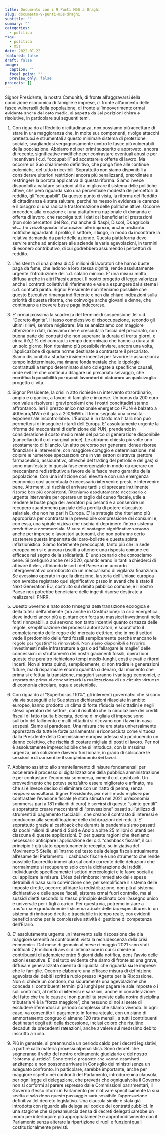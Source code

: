 ```yaml
---
title: Documento con i 9 Punti M5S a Draghi
slug: documento-9-punti-m5s-draghi
subtitle: ""
summary: ""
categories:
  - politica
tags:
  - politica
  - m5s
date: 2022-07-22
featured: false
draft: false
image:
  caption: ""
  focal_point: ""
  preview_only: false
projects: []
---
```


Signor Presidente, la nostra Comunità, di fronte all’aggravarsi della condizione
economica di famiglie e imprese, di fronte all’aumento delle fasce vulnerabili della popolazione, di fronte all’impoverimento ormai evidente anche del ceto medio, si aspetta da Lei posizioni chiare e risolutive, in particolare sui seguenti temi.

1) Con riguardo al Reddito di cittadinanza, non possiamo più accettare di stare in una maggioranza che, in molte sue componenti, rivolge attacchi pretestuosi e strumentali a questo minimale sistema di protezione sociale, scagliandosi vergognosamente contro le fasce più vulnerabili della popolazione. Abbiamo noi per primi suggerito e approvato, ancora di recente, significative modifiche per contrastare eventuali abusi e per incentivare i c.d. “occupabili” ad accettare le offerte di lavoro. Ma occorre un Suo chiarimento definitivo, che ponga fine alle continue polemiche, del tutto irricevibili. Soprattutto non siamo disponibili a considerare ulteriori restrizioni ancora più penalizzanti, preordinate a restringere la portata applicativa di questa riforma. Siamo invece disponibili a valutare soluzioni utili a migliorare il sistema delle politiche attive, che però riguarda solo una percentuale modesta dei percettori di reddito, gli “occupabili”. Da questo punto di vista, la riforma del Reddito di cittadinanza è stata salutare, perché ha messo in evidenza le carenze e il bisogno di una radicale trasformazione delle politiche attive.
Occorre procedere alla creazione di una piattaforma nazionale di domanda e offerta di lavoro, che raccolga tutti i dati dei beneficiari di prestazioni (non solo percettori del Rdc, ma anche di Naspi, Discol, Ds agricola etc...) e veicoli queste informazioni alle imprese, anche mediante notifiche riguardanti il profilo, il settore, il luogo, in modo da incontrare la relativa domanda da parte delle aziende. Questa piattaforma deve servire anche ad anticipare alle aziende le varie agevolazioni, in termini di esonero contributivo, di cui godrebbero assumendo i percettori di reddito.

2) L’esistenza di una platea di 4,5 milioni di lavoratori che hanno buste paga da fame, che ledono la loro stessa dignità, rende assolutamente urgente l’introduzione del c.d. salario minimo. E’ una misura molto diffusa anche in altri Paesi europei. Il nostro progetto di legge valorizza anche i contratti collettivi di riferimento e vale a espungere dal sistema i c.d. contratti pirata. Signor Presidente non riteniamo possibile che questo Esecutivo rimanga indifferente e non dia chiare indicazioni sulla priorità di questa riforma, che coinvolge anche giovani e donne, che continuano a ricevere buste paga indecorose.

3) E’ ormai prossima la scadenza del termine di sospensione del c.d. “Decreto dignità”. Il tasso complessivo di disoccupazione, secondo gli ultimi rilievi, sembra migliorare. Ma se analizziamo con maggiore attenzione i dati, ricaviamo che è cresciuta la fascia del precariato, con buona parte dei contratti che non superano la durata di trenta giorni, e circa il 9,2 % dei contratti a tempo determinato che hanno la durata di un solo giorno. Non riteniamo più possibile rinviare, ancora una volta, l’applicazione di queste norme destinate a contrastare il precariato. Siamo disponibili a studiare insieme incentivi per favorire le assunzioni a tempo indeterminato, ma rimane fondamentale che le tipologie contrattuali a tempo determinato siano collegate a specifiche causali, onde evitare che continui a dilagare un precariato selvaggio, che mortifica la possibilità per questi lavoratori di elaborare un qualsivoglia progetto di vita.

4) Signor Presidente, la crisi in atto richiede un intervento straordinario, ampio e organico, a favore di famiglie e imprese. Un bonus da 200 euro non vale a risolvere i gravi problemi che i nostri concittadini stanno affrontando.
Ieri il prezzo unico nazionale energetico (PUN) è balzato a 400euro/MWh e il gas a 200/MWh. Il trend segnala una crescita esponenziale incontrollabile. L’Europa è in ritardo ma l’Italia non può permettersi di inseguire i ritardi dell’Europa.
E’ assolutamente urgente la riforma dei meccanismi di definizione del PUN, prendendo in considerazione il costo medio reale del parco di generazione disponibile (cancellando il c.d. marginal price).
Le abbiamo chiesto più volte uno scostamento di bilancio. Un altro percorso per generare idonee risorse finanziarie è intervenire, con maggiore coraggio e determinazione, nel colpire le numerose speculazioni che in vari settori di attività (settore farmaceutico, assicurativo, oltreché del trading del petrolio e del gas) si sono manifestate in questa fase emergenziale in modo da operare un meccanismo redistributivo a favore delle fasce meno garantite della popolazione.
Con una inflazione così elevata e con una emergenza economica così accentuata è necessario intervenire presto e intervenire bene. Altrimenti, si rischia di arrivare tardi e di sprecare inutilmente risorse ben più consistenti.
Riteniamo assolutamente necessario e urgente intervenire per operare un taglio del cuneo fiscale, utile a rendere le buste paga dei lavoratori più pesanti e a consentire un recupero quantomeno parziale della perdita di potere d’acquisto salariale, che non ha pari in Europa. E’ la strategia che riteniamo più appropriata per contrastare la prevedibile compressione dei consumi e, con essa, una spirale viziosa che rischia di deprimere l’intero sistema produttivo e commerciale.
Misure di sostegno significativo servono anche per imprese e lavoratori autonomi, che non potranno certo sostenere questa impennata del caro-bollette e questa spinta inflazionistica.
Siamo fortemente preoccupati, tanto più che in sede europea non si è ancora riusciti a ottenere una risposta comune ed efficace nel segno della solidarietà. E’ uno scenario che conosciamo bene. Si prefigurò anche nel 2020, quando erano in tanti a chiederci di attivare il Mes, affidando le sorti del Paese a un accordo intergovernativo corroborato da un meccanismo di vigilanza finanziaria. Se avessimo operato in quella direzione, la storia dell’Unione europea non avrebbe registrato quel significativo passo in avanti che è stato il Next Generation EU, costruito sul debito pubblico comune, e il nostro Paese non potrebbe beneficiare delle ingenti risorse destinate a realizzare il PNRR.

1) Questo Governo è nato sotto l’insegna della transizione ecologica e della tutela dell’ambiente (ora anche in Costituzione): la crisi energetica deve indurci ancor più a puntare con forza su massicci investimenti nelle fonti rinnovabili, a cui servono non tanto incentivi quanto certezza delle regole, semplificazione dei processi autorizzatori, e soprattutto il completamento delle regole del mercato elettrico, che in molti settori vede il predominio delle fonti fossili semplicemente perché mancano le regole per “gestire” le rinnovabili. Non siamo disponibili a favorire investimenti nelle infrastrutture a gas o ad “allargare le maglie” delle concessioni di sfruttamento dei nostri giacimenti fossili, operazioni queste che peraltro richiedono tempi medio-lunghi, costi elevati e ritorni incerti. Non si tratta quindi, semplicemente, di non tradire le generazioni future, ma di risparmiare enormi quantità di denaro, dal momento che prima si effettua la transizione, maggiori saranno i vantaggi economici, e soprattutto prima si concretizzerà la realizzazione di un circuito virtuoso di economia circolare, equa e sostenibile.

2) Con riguardo al “Superbonus 110%”, gli interventi governativi che si sono via via susseguiti e le Sue stesse dichiarazioni rilasciate in ambito europeo, hanno prodotto un clima di forte sfiducia nei cittadini e negli stessi operatori del settore, con il risultato che la circolazione dei crediti fiscali di fatto risulta bloccata, decine di migliaia di imprese sono sull’orlo del fallimento e molti cittadini si ritrovano con i lavori in casa sospesi.
Siamo al paradosso. Una misura che era stata universalmente apprezzata da tutte le forze parlamentari e riconosciuta come virtuosa dalla Presidente della Commissione europea adesso sta producendo un danno collettivo, che rischia di costare migliaia di posti di lavoro.
Per noi è assolutamente imprescindibile che si introduca, con la massima urgenza, una soluzione davvero funzionale, in grado di sbloccare le cessioni e di consentire il completamento dei lavori.

1) Abbiamo assistito allo smantellamento di misure fondamentali per accelerare il processo di digitalizzazione della pubblica amministrazione e per contrastare l’economia sommersa, come il c.d. cashback. Un provvedimento che poteva senz’altro essere migliorato e affinato, ma che si è invece deciso di eliminare con un tratto di penna, senza neppure consultarci.
Signor Presidente, per noi il modo migliore per contrastare l’evasione fiscale (è stata stimata nel 2021 un’economia sommersa pari a 181 miliardi di euro) è servirsi di queste “spinte gentili” e soprattutto creare meccanismi di “prevenzione” basati sull’utilizzo di strumenti di pagamento tracciabili, che creano il contrasto di interessi e conducono alla semplificazione delle dichiarazioni dei redditi. E’ soprattutto grazie al cashback che durante la pandemia siamo passati da pochi milioni di utenti di Spid e AppIo a oltre 25 milioni di utenti per ciascuna di queste applicazioni.
E’ per queste ragioni che riteniamo necessario anticipare l’applicazione del c.d. “cashback fiscale”, il cui principio è già stato opportunamente recepito, su iniziativa del Movimento 5 Stelle, all’interno del testo della delega fiscale attualmente all’esame del Parlamento.
Il cashback fiscale è uno strumento che rende possibile l’accredito immediato sul conto corrente delle detrazioni che normalmente si recuperano solo con la dichiarazione dei redditi, individuando specificamente i settori merceologici e le fasce sociali a cui applicare la misura.
L’idea del rimborso immediato delle spese detraibili si basa sulla convinzione che, per semplificare il sistema delle imposte dirette, occorre affidare la redistribuzione, non più al sistema dichiarativo e delle spese fiscali, sistema ormai fuori controllo, ma ai sussidi diretti secondo lo stesso principio declinato con l’assegno unico e universale per i figli a carico.
Per questa via, potremo iniziare a trasformare gradualmente il sistema attuale delle tax expenditures in un sistema di rimborso diretto e tracciabile in tempo reale, con evidenti benefici anche per le complessive attività di gestione di competenza dell’Erario.

8) E’ assolutamente urgente un intervento sulla riscossione che dia maggiore serenità ai contribuenti vista la recrudescenza della crisi economica.
Dal mese di gennaio al mese di maggio 2021 sono stati notificati 2,6 milioni di avvisi di intimazione in cui si chiede ai contribuenti di adempiere entro 5 giorni dalla notifica, pena l’avvio delle azioni esecutive.
E’ del tutto evidente che siamo di fronte ad una grave, diffusa e generalizzata carenza di liquidità, che riguarda sia le imprese che le famiglie.
Occorre elaborare una efficace misura di definizione agevolata dei debiti iscritti a ruolo presso l’Agente per la Riscossione.
Non si chiede un condono, ma sicuramente una agevolazione che conceda ai contribuenti termini più lunghi per pagare le sole imposte o i soli contributi, al netto di interessi e sanzioni, anche in considerazione del fatto che tra le cause di non punibilità previste dalla nostra disciplina tributaria vi è la “forza maggiore”, che nessuno di noi si sente di escludere riferendosi al periodo complesso che stiamo vivendo.
In ogni caso, va consentito il pagamento in forma rateale, con un piano di
ammortamento congruo di almeno 120 rate mensili, a tutti i contribuenti destinatari degli atti della riscossione, inclusi coloro che risultino decaduti da precedenti rateazioni, anche a valere sul medesimo debito inscritto a ruolo.

1) Più in generale, si preannuncia un periodo caldo per i decreti legislativi, a partire dalla materia processualpenalistica. Sono decreti che segneranno il volto del nostro ordinamento giudiziario e del nostro “sistema-giustizia”. Sono testi e proposte che vanno esaminati anzitempo e non possono arrivare in Consiglio dei ministri senza un adeguato confronto. In particolare, sarebbe importante, anche per maggiore rispetto nei confronti del Parlamento, introdurre una clausola, per ogni legge di delegazione, che preveda che ogniqualvolta il Governo non si conformi al parere espresso dalle Commissioni parlamentari, il Governo stesso ritorni in Parlamento per motivare specificamente la sua scelta e solo dopo questo passaggio sarà possibile l’approvazione definitiva del decreto legislativo. Una clausola simile è stata già introdotta con riguardo alla delega sul codice dei contratti pubblici. In una stagione che si preannuncia densa di decreti delegati sarebbe un modo per interloquire più appropriatamente e approfonditamente con il Parlamento senza alterare la ripartizione di ruoli e funzioni quali costituzionalmente previsti.


